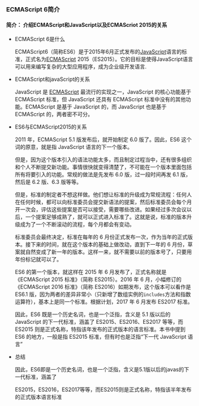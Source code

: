 ### ECMAScript 6简介

#### 简介： 介绍ECMAScript和JavaScript以及ECMAScriot 2015的关系

- ECMAScript 6是什么

  ECMAScript6（简称ES6）是于2015年6月正式发布的[JavaScript](https://baike.sogou.com/lemma/ShowInnerLink.htm?lemmaId=2484&ss_c=ssc.citiao.link)语言的标准，正式名为[ECMAScript](https://baike.sogou.com/lemma/ShowInnerLink.htm?lemmaId=47277627&ss_c=ssc.citiao.link) 2015（ES2015）。它的目标是使得JavaScript语言可以用来编写复杂的大型应用程序，成为企业级开发语言.

- ECMAScript和javaScript的关系

  JavaScript 是 [ECMAScript](https://www.leiue.com/tags/ecmascript) 最流行的实现之一，JavaScript 的核心功能基于 ECMAScript 标准，但 JavaScript 还具有 ECMAScript 标准中没有的其他功能。ECMAScript 是基于 JavaScript 的，而 JavaScript 也是基于 ECMAScript 的，两者密不可分。

- ES6与ECMAScript2015的关系

  2011 年，ECMAScript 5.1 版发布后，就开始制定 6.0 版了。因此，ES6 这个词的原意，就是指 JavaScript 语言的下一个版本。

  但是，因为这个版本引入的语法功能太多，而且制定过程当中，还有很多组织和个人不断提交新功能。事情很快就变得清楚了，不可能在一个版本里面包括所有将要引入的功能。常规的做法是先发布 6.0 版，过一段时间再发 6.1 版，然后是 6.2 版、6.3 版等等。

  但是，标准的制定者不想这样做。他们想让标准的升级成为常规流程：任何人在任何时候，都可以向标准委员会提交新语法的提案，然后标准委员会每个月开一次会，评估这些提案是否可以接受，需要哪些改进。如果经过多次会议以后，一个提案足够成熟了，就可以正式进入标准了。这就是说，标准的版本升级成为了一个不断滚动的流程，每个月都会有变动。

  标准委员会最终决定，标准在每年的 6 月份正式发布一次，作为当年的正式版本。接下来的时间，就在这个版本的基础上做改动，直到下一年的 6 月份，草案就自然变成了新一年的版本。这样一来，就不需要以前的版本号了，只要用年份标记就可以了。

  ES6 的第一个版本，就这样在 2015 年 6 月发布了，正式名称就是《ECMAScript 2015 标准》（简称 ES2015）。2016 年 6 月，小幅修订的《ECMAScript 2016 标准》（简称 ES2016）如期发布，这个版本可以看作是 ES6.1 版，因为两者的差异非常小（只新增了数组实例的`includes`方法和指数运算符），基本上是同一个标准。根据计划，2017 年 6 月发布 ES2017 标准。

  因此，ES6 既是一个历史名词，也是一个泛指，含义是 5.1 版以后的 JavaScript 的下一代标准，涵盖了 ES2015、ES2016、ES2017 等等，而 ES2015 则是正式名称，特指该年发布的正式版本的语言标准。本书中提到 ES6 的地方，一般是指 ES2015 标准，但有时也是泛指“下一代 JavaScript 语言”

- 总结

  因此，ES6即是一个历史名词，也是一个泛指，含义是5.1版以后的javas的下一代标准，涵盖了

  ES2015，ES2016，ES2017等等，而ES2015则是正式名称，特指该半年发布的正式版本语言标准

  

  

  

  